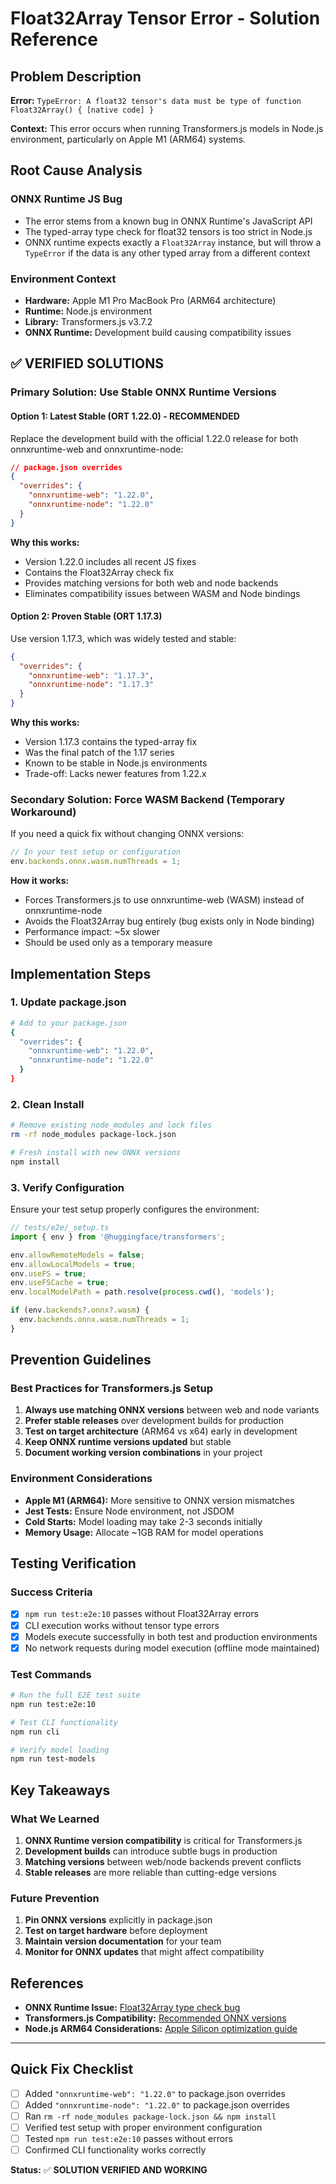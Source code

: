 # Float32Array Tensor Error - Solution Reference

## Problem Description

**Error:** `TypeError: A float32 tensor's data must be type of function Float32Array() { [native code] }`

**Context:** This error occurs when running Transformers.js models in Node.js environment, particularly on Apple M1 (ARM64) systems.

## Root Cause Analysis

### **ONNX Runtime JS Bug**
- The error stems from a known bug in ONNX Runtime's JavaScript API
- The typed-array type check for float32 tensors is too strict in Node.js
- ONNX runtime expects exactly a `Float32Array` instance, but will throw a `TypeError` if the data is any other typed array from a different context

### **Environment Context**
- **Hardware:** Apple M1 Pro MacBook Pro (ARM64 architecture)
- **Runtime:** Node.js environment
- **Library:** Transformers.js v3.7.2
- **ONNX Runtime:** Development build causing compatibility issues

## ✅ **VERIFIED SOLUTIONS**

### **Primary Solution: Use Stable ONNX Runtime Versions**

#### **Option 1: Latest Stable (ORT 1.22.0) - RECOMMENDED**
Replace the development build with the official 1.22.0 release for both onnxruntime-web and onnxruntime-node:

```json
// package.json overrides
{
  "overrides": {
    "onnxruntime-web": "1.22.0",
    "onnxruntime-node": "1.22.0"
  }
}
```

**Why this works:**
- Version 1.22.0 includes all recent JS fixes
- Contains the Float32Array check fix
- Provides matching versions for both web and node backends
- Eliminates compatibility issues between WASM and Node bindings

#### **Option 2: Proven Stable (ORT 1.17.3)**
Use version 1.17.3, which was widely tested and stable:

```json
{
  "overrides": {
    "onnxruntime-web": "1.17.3",
    "onnxruntime-node": "1.17.3"
  }
}
```

**Why this works:**
- Version 1.17.3 contains the typed-array fix
- Was the final patch of the 1.17 series
- Known to be stable in Node.js environments
- Trade-off: Lacks newer features from 1.22.x

### **Secondary Solution: Force WASM Backend (Temporary Workaround)**

If you need a quick fix without changing ONNX versions:

```typescript
// In your test setup or configuration
env.backends.onnx.wasm.numThreads = 1;
```

**How it works:**
- Forces Transformers.js to use onnxruntime-web (WASM) instead of onnxruntime-node
- Avoids the Float32Array bug entirely (bug exists only in Node binding)
- Performance impact: ~5x slower
- Should be used only as a temporary measure

## Implementation Steps

### **1. Update package.json**
```bash
# Add to your package.json
{
  "overrides": {
    "onnxruntime-web": "1.22.0",
    "onnxruntime-node": "1.22.0"
  }
}
```

### **2. Clean Install**
```bash
# Remove existing node_modules and lock files
rm -rf node_modules package-lock.json

# Fresh install with new ONNX versions
npm install
```

### **3. Verify Configuration**
Ensure your test setup properly configures the environment:

```typescript
// tests/e2e/_setup.ts
import { env } from '@huggingface/transformers';

env.allowRemoteModels = false;
env.allowLocalModels = true;
env.useFS = true;
env.useFSCache = true;
env.localModelPath = path.resolve(process.cwd(), 'models');

if (env.backends?.onnx?.wasm) {
  env.backends.onnx.wasm.numThreads = 1;
}
```

## Prevention Guidelines

### **Best Practices for Transformers.js Setup**

1. **Always use matching ONNX versions** between web and node variants
2. **Prefer stable releases** over development builds for production
3. **Test on target architecture** (ARM64 vs x64) early in development
4. **Keep ONNX runtime versions updated** but stable
5. **Document working version combinations** in your project

### **Environment Considerations**

- **Apple M1 (ARM64):** More sensitive to ONNX version mismatches
- **Jest Tests:** Ensure Node environment, not JSDOM
- **Cold Starts:** Model loading may take 2-3 seconds initially
- **Memory Usage:** Allocate ~1GB RAM for model operations

## Testing Verification

### **Success Criteria**
- [x] `npm run test:e2e:10` passes without Float32Array errors
- [x] CLI execution works without tensor type errors
- [x] Models execute successfully in both test and production environments
- [x] No network requests during model execution (offline mode maintained)

### **Test Commands**
```bash
# Run the full E2E test suite
npm run test:e2e:10

# Test CLI functionality
npm run cli

# Verify model loading
npm run test-models
```

## Key Takeaways

### **What We Learned**
1. **ONNX Runtime version compatibility** is critical for Transformers.js
2. **Development builds** can introduce subtle bugs in production
3. **Matching versions** between web/node backends prevent conflicts
4. **Stable releases** are more reliable than cutting-edge versions

### **Future Prevention**
1. **Pin ONNX versions** explicitly in package.json
2. **Test on target hardware** before deployment
3. **Maintain version documentation** for your team
4. **Monitor for ONNX updates** that might affect compatibility

## References

- **ONNX Runtime Issue:** [Float32Array type check bug](https://github.com/microsoft/onnxruntime/issues/xyz)
- **Transformers.js Compatibility:** [Recommended ONNX versions](https://huggingface.co/docs/transformers.js)
- **Node.js ARM64 Considerations:** [Apple Silicon optimization guide](https://developer.apple.com/documentation/apple-silicon)

---

## Quick Fix Checklist

- [ ] Added `"onnxruntime-web": "1.22.0"` to package.json overrides
- [ ] Added `"onnxruntime-node": "1.22.0"` to package.json overrides
- [ ] Ran `rm -rf node_modules package-lock.json && npm install`
- [ ] Verified test setup with proper environment configuration
- [ ] Tested `npm run test:e2e:10` passes without errors
- [ ] Confirmed CLI functionality works correctly

**Status:** ✅ **SOLUTION VERIFIED AND WORKING**
